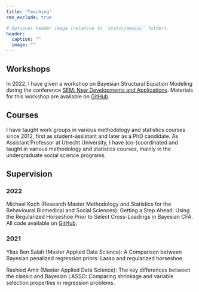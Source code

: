 ```yaml
---
title: 'Teaching'
cms_exclude: true

# Optional header image (relative to `static/media/` folder).
header:
  caption: ""
  image: ""
---
```


## Workshops
In 2022, I have given a workshop on Bayesian Structural Equation Modeling during the conference [SEM: New Developments and Applications](https://www.tilburguniversity.edu/about/schools/socialsciences/organization/departments/methodology-statistics/events/structural-equation-modeling). Materials for this workshop are available on [GitHub](https://github.com/sara-vanerp/BSEMworkshop).

## Courses
I have taught work groups in various methodology and statistics courses since 2012, first as student-assistant and later as a PhD candidate. As Assistant Professor at Utrecht University, I have (co-)coordinated and taught in various methodology and statistics courses, mainly in the undergraduate social science programs. 

## Supervision
### 2022
Michael Koch (Research Master Methodology and Statistics for the Behavioural Biomedical and Social Sciences): Getting a Step Ahead: Using the Regularized Horseshoe Prior to Select Cross-Loadings in Bayesian CFA. All code available on [GitHub](https://github.com/JMBKoch/1vs2StepBayesianRegSEM).

### 2021
Ylias Ben Salah (Master Applied Data Science): A Comparison between Bayesian penalized regression priors: Lasso and regularized horseshoe.

Rashied Amir (Master Applied Data Science): The key differences between the classic and Bayesian LASSO: Comparing shrinkage and variable selection properties in regression problems.

